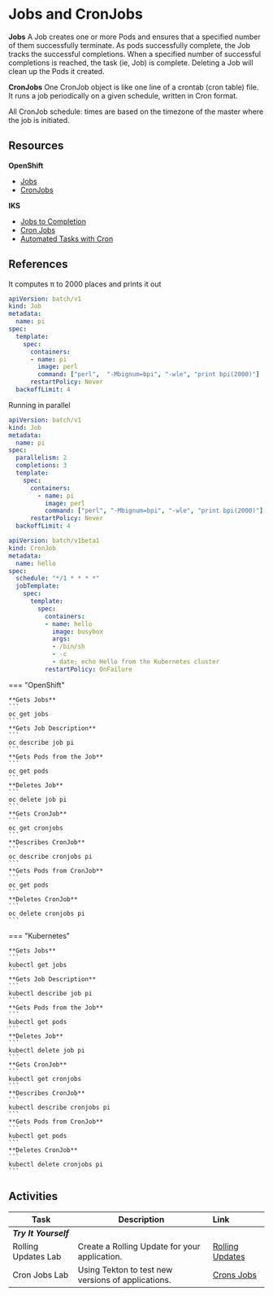 # Jobs and CronJobs

**Jobs**
A Job creates one or more Pods and ensures that a specified number of them successfully terminate. As pods successfully complete, the Job tracks the successful completions. When a specified number of successful completions is reached, the task (ie, Job) is complete. Deleting a Job will clean up the Pods it created.


**CronJobs**
One CronJob object is like one line of a crontab (cron table) file. It runs a job periodically on a given schedule, written in Cron format.

All CronJob schedule: times are based on the timezone of the master where the job is initiated.

## Resources

**OpenShift**
- [Jobs](https://docs.openshift.com/container-platform/4.3/nodes/jobs/nodes-nodes-jobs.html)
- [CronJobs](https://docs.openshift.com/container-platform/4.3/nodes/jobs/nodes-nodes-jobs.html#nodes-nodes-jobs-creating-cron_nodes-nodes-jobs)

**IKS**
- [Jobs to Completion](https://kubernetes.io/docs/concepts/workloads/controllers/jobs-run-to-completion/)
- [Cron Jobs](https://kubernetes.io/docs/concepts/workloads/controllers/cron-jobs/)
- [Automated Tasks with Cron](https://kubernetes.io/docs/tasks/job/automated-tasks-with-cron-jobs/)

## References

It computes π to 2000 places and prints it out
```yaml
apiVersion: batch/v1
kind: Job
metadata:
  name: pi
spec:
  template:
    spec:
      containers:
      - name: pi
        image: perl
        command: ["perl",  "-Mbignum=bpi", "-wle", "print bpi(2000)"]
      restartPolicy: Never
  backoffLimit: 4
```

Running in parallel
```yaml
apiVersion: batch/v1
kind: Job
metadata:
  name: pi
spec:
  parallelism: 2
  completions: 3
  template:
    spec:
      containers:
        - name: pi
          image: perl
          command: ["perl", "-Mbignum=bpi", "-wle", "print bpi(2000)"]
      restartPolicy: Never
  backoffLimit: 4
```

```yaml
apiVersion: batch/v1beta1
kind: CronJob
metadata:
  name: hello
spec:
  schedule: "*/1 * * * *"
  jobTemplate:
    spec:
      template:
        spec:
          containers:
          - name: hello
            image: busybox
            args:
            - /bin/sh
            - -c
            - date; echo Hello from the Kubernetes cluster
          restartPolicy: OnFailure
```

=== "OpenShift"

    **Gets Jobs**
    ```
    oc get jobs
    ```
    **Gets Job Description**
    ```
    oc describe job pi
    ```
    **Gets Pods from the Job**
    ```
    oc get pods
    ```
    **Deletes Job**
    ```
    oc delete job pi
    ```
    **Gets CronJob**
    ```
    oc get cronjobs
    ```
    **Describes CronJob**
    ```
    oc describe cronjobs pi
    ```
    **Gets Pods from CronJob**
    ```
    oc get pods
    ```
    **Deletes CronJob**
    ```
    oc delete cronjobs pi
    ```

=== "Kubernetes"

    **Gets Jobs**
    ```
    kubectl get jobs
    ```
    **Gets Job Description**
    ```
    kubectl describe job pi
    ```
    **Gets Pods from the Job**
    ```
    kubectl get pods
    ```
    **Deletes Job**
    ```
    kubectl delete job pi
    ```
    **Gets CronJob**
    ```
    kubectl get cronjobs
    ```
    **Describes CronJob**
    ```
    kubectl describe cronjobs pi
    ```
    **Gets Pods from CronJob**
    ```
    kubectl get pods
    ```
    **Deletes CronJob**
    ```
    kubectl delete cronjobs pi
    ```

## Activities

| Task                            | Description         | Link        |
| --------------------------------| ------------------  |:----------- |
| ***Try It Yourself***                         |         |         |
| Rolling Updates Lab | Create a Rolling Update for your application.  | [Rolling Updates](../../../labs/kubernetes/lab6/index.md) |
| Cron Jobs Lab | Using Tekton to test new versions of applications. | [Crons Jobs](../../../labs/kubernetes/lab7/index.md) |
